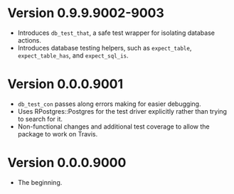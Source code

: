 # Version 0.9.9.9002-9003

- Introduces `db_test_that`, a safe test wrapper for isolating database actions.
- Introduces database testing helpers, such as `expect_table`, `expect_table_has`, and `expect_sql_is`.

# Version 0.0.0.9001

- `db_test_con` passes along errors making for easier debugging.
- Uses RPostgres::Postgres for the test driver explicitly rather than trying to search for it.
- Non-functional changes and additional test coverage to allow the package to work on Travis.

# Version 0.0.0.9000

- The beginning.
